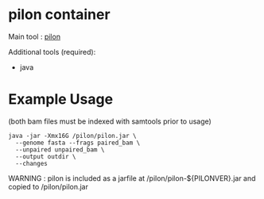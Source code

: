 # pilon container

Main tool : [pilon](https://github.com/broadinstitute/pilon)

Additional tools (required):
* java

# Example Usage
(both bam files must be indexed with samtools prior to usage)
```
java -jar -Xmx16G /pilon/pilon.jar \
  --genome fasta --frags paired_bam \
  --unpaired unpaired_bam \
  --output outdir \
  --changes
```

WARNING : pilon is included as a jarfile at /pilon/pilon-${PILONVER}.jar and copied to /pilon/pilon.jar
